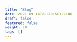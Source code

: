 ```yaml
---
title: "Blog"
date: 2021-09-14T22:33:56+02:00
draft: false
featured: false
weight: 30
tags: []
---
```


